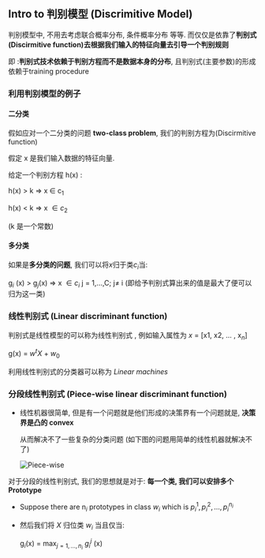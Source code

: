 ## Intro to 判别模型 (Discrimitive Model)

判别模型中, 不用去考虑联合概率分布, 条件概率分布 等等.  而仅仅是依靠了**判别式(Discirmitive function)去根据我们输入的特征向量去引导一个判别规则**

即 :**判别式技术依赖于判别方程而不是数据本身的分布**, 且判别式(主要参数)的形成依赖于training procedure

### 利用判别模型的例子

#### 二分类

假如应对一个二分类的问题 **two-class problem**, 我们的判别方程为(Discirmitive function)

假定 x 是我们输入数据的特征向量.

给定一个判别方程 h(x) :

h(x) > k => x $\in$ c$_1$  

h(x) < k => x $\in c_2$

(k 是一个常数)

#### 多分类

如果是**多分类的问题**, 我们可以将*x*归于类$c_i$当:

g$_i$ (x) > g$_j$(x) => x $\in c_i$ j = 1,...,C; j$\neq$ i	(即给予判别式算出来的值是最大了便可以归为这一类)



### 线性判别式 (Linear discriminant function)

判别式是线性模型的可以称为线性判别式 , 例如输入属性为 *x* = [x1, x2, ... , x$_n$] 

g(x) = $w^t$*X*  + $w_0$ 

利用线性判别式的分类器可以称为 *Linear machines*





### 分段线性判别式 (Piece-wise linear discriminant function)

- 线性机器很简单, 但是有一个问题就是他们形成的决策界有一个问题就是, **决策界是凸的 convex**

  从而解决不了一些复杂的分类问题 (如下图的问题用简单的线性机器就解决不了)

  ![Piece-wise](/Users/ark/%E8%AF%BE%E7%A8%8B%E8%B5%84%E6%96%99/%E5%AD%A6%E4%B9%A0%E7%AC%94%E8%AE%B0/%E6%9C%BA%E5%99%A8%E5%AD%A6%E4%B9%A0/%E5%88%86%E7%B1%BB/image/Piece-wise.png)

对于分段的线性判别式, 我们的思想就是对于: **每一个类, 我们可以安排多个Prototype**

- Suppose there are n$_i$ prototypes in class $w_i$  which is $p_i^1, p_i^2, ... , p_i^{n_i}$	

- 然后我们将 *X* 归位类 $w_i$ 当且仅当:

  g$_i$(x) = max$_{j=1,...,n_i}$ $g_i^j$ (x)